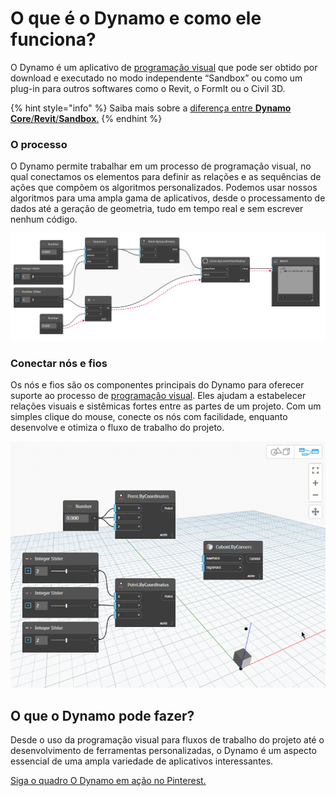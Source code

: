 # O que é o Dynamo e como ele funciona?

O Dynamo é um aplicativo de [programação visual](https://primer2.dynamobim.org/a_appendix/a-1_visual-programming-and-dynamo) que pode ser obtido por download e executado no modo independente “Sandbox” ou como um plug-in para outros softwares como o Revit, o FormIt ou o Civil 3D.

{% hint style="info" %}
Saiba mais sobre a [diferença entre **Dynamo Core**/**Revit**/**Sandbox**.](https://dynamobim.org/a-new-way-to-get-dynamo-sandbox/) 
{% endhint %}

### O processo

O Dynamo permite trabalhar em um processo de programação visual, no qual conectamos os elementos para definir as relações e as sequências de ações que compõem os algoritmos personalizados. Podemos usar nossos algoritmos para uma ampla gama de aplicativos, desde o processamento de dados até a geração de geometria, tudo em tempo real e sem escrever nenhum código.

![](images/1-1/nodesandwires-flowofdata.jpg)

### Conectar nós e fios

Os nós e fios são os componentes principais do Dynamo para oferecer suporte ao processo de [programação visual](../a\_appendix/a-1\_visual-programming-and-dynamo.md). Eles ajudam a estabelecer relações visuais e sistêmicas fortes entre as partes de um projeto. Com um simples clique do mouse, conecte os nós com facilidade, enquanto desenvolve e otimiza o fluxo de trabalho do projeto.

![](images/1-1/whatisdynamo-connectingnodeswithwires.gif)

## O que o Dynamo pode fazer?

Desde o uso da programação visual para fluxos de trabalho do projeto até o desenvolvimento de ferramentas personalizadas, o Dynamo é um aspecto essencial de uma ampla variedade de aplicativos interessantes.

[Siga o quadro O Dynamo em ação no Pinterest.](http://www.pinterest.com/modelabnyc/dynamo-in-action/)
